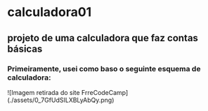# calculadora01
 ## projeto de uma calculadora que faz contas básicas

### Primeiramente, usei como baso o seguinte esquema de calculadora:

![Imagem retirada do site FrreCodeCamp] (./assets/0_7GfUdSILXBLyAbQy.png)

